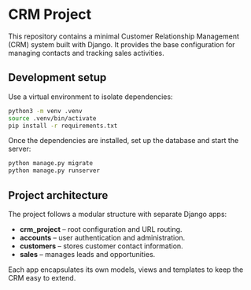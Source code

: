 # CRM Project

This repository contains a minimal Customer Relationship Management (CRM) system built with Django. It provides the base configuration for managing contacts and tracking sales activities.

## Development setup

Use a virtual environment to isolate dependencies:

```bash
python3 -m venv .venv
source .venv/bin/activate
pip install -r requirements.txt
```

Once the dependencies are installed, set up the database and start the server:

```bash
python manage.py migrate
python manage.py runserver
```

## Project architecture

The project follows a modular structure with separate Django apps:

- **crm_project** – root configuration and URL routing.
- **accounts** – user authentication and administration.
- **customers** – stores customer contact information.
- **sales** – manages leads and opportunities.

Each app encapsulates its own models, views and templates to keep the CRM easy to extend.

